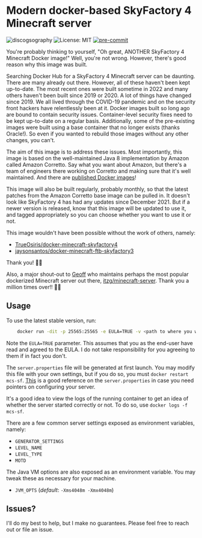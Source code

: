 # Modern docker-based SkyFactory 4 Minecraft server

![discogsography](https://github.com/SimplicityGuy/docker-minecraft-skyfactory4/actions/workflows/build.yml/badge.svg) ![License: MIT](https://img.shields.io/github/license/SimplicityGuy/docker-minecraft-skyfactory4) [![pre-commit](https://img.shields.io/badge/pre--commit-enabled-brightgreen?logo=pre-commit)](https://github.com/pre-commit/pre-commit)

You're probably thinking to yourself, "Oh great, ANOTHER SkyFactory 4 Minecraft Docker image!" Well, you're not
wrong. However, there's good reason why this image was built.

Searching Docker Hub for a SkyFactory 4 Minecraft server can be daunting. There are many already out there. However,
all of these haven't been kept up-to-date. The most recent ones were built sometime in 2022 and many others haven't
been built since 2019 or 2020. A lot of things have changed since 2019. We all lived through the COVID-19 pandemic
and on the security front hackers have relentlessly been at it. Docker images built so long ago are bound to contain
security issues. Container-level security fixes need to be kept up-to-date on a regular basis. Additionally, some of
the pre-existing images were built using a base container that no longer exists (thanks Oracle!). So even if you
wanted to rebuild those images without any other changes, you can't.

The aim of this image is to address these issues. Most importantly, this image is based on the well-maintained Java 8
implementation by Amazon called Amazon Corretto. Say what you want about Amazon, but there's a team of engineers there
working on Corretto and making sure that it's well maintained. And there are [published Docker images](https://hub.docker.com/_/amazoncorretto)!

This image will also be built regularly, probably monthly, so that the latest patches from the Amazon Corretto base
image can be pulled in. It doesn't look like SkyFactory 4 has had any updates since December 2021. But if a newer
version is released, know that this image will be updated to use it, and tagged appropriately so you can choose whether
you want to use it or not.

This image wouldn't have been possible without the work of others, namely:

- [TrueOsiris/docker-minecraft-skyfactory4](https://github.com/TrueOsiris/docker-minecraft-skyfactory4)
- [jaysonsantos/docker-minecraft-ftb-skyfactory3](https://github.com/jaysonsantos/docker-minecraft-ftb-skyfactory3)

Thank you! 🙏🏻

Also, a major shout-out to [Geoff](https://github.com/itzg) who maintains perhaps the most popular dockerized Minecraft
server out there, [itzg/minecraft-server](https://github.com/itzg/docker-minecraft-server). Thank you a million times
over!! 🙌🏼

## Usage

To use the latest stable version, run:

```bash
    docker run -dit -p 25565:25565 -e EULA=TRUE -v <path to where you want to store data>:/data --name mcs-sf ghcr.io/simplicityguy/minecraft-skyfactory4
```

Note the `EULA=TRUE` parameter. This assumes that you as the end-user have read and agreed to the EULA. I do not take responsibility
for you agreeing to them if in fact you don't.

The `server.properties` file will be generated at first launch. You may modify this file with your own settings, but if you
do so, you must `docker restart mcs-sf`. [This](https://pingperfect.com/index.php/knowledgebase/937/Minecraft--How-to-Change-SkyFactory-4andsharp039s-Level-Type.html) is a good reference on the `server.properties` in case you need pointers on configuring your server.

It's a good idea to view the logs of the running container to get an idea of whether the server started correctly or not. To
do so, use `docker logs -f mcs-sf`.

There are a few common server settings exposed as environment variables, namely:

- `GENERATOR_SETTINGS`
- `LEVEL_NAME`
- `LEVEL_TYPE`
- `MOTD`

The Java VM options are also exposed as an environment variable. You may tweak these as necessary for your machine.

- `JVM_OPTS` (_default_: `-Xms4048m -Xmx4048m`)

## Issues?

I'll do my best to help, but I make no guarantees. Please feel free to reach out or file an issue.

